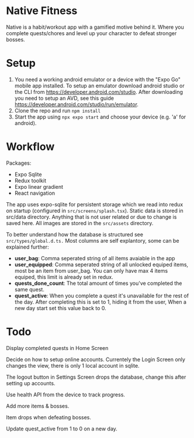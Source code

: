 # Native Fitness

Native is a habit/workout app with a gamified motive behind it. Where you complete quests/chores and level up your character to defeat stronger bosses.

# Setup

1. You need a working android emulator or a device with the "Expo Go" mobile app installed. To setup an emulator download android studio or the CLI from https://developer.android.com/studio. After downloading you need to setup an AVD, see this guide https://developer.android.com/studio/run/emulator.
2. Clone the repo and run `npm install`
3. Start the app using `npx expo start` and choose your device (e.g. 'a' for android).

# Workflow

Packages:
* Expo Sqlite
* Redux toolkit
* Expo linear gradient
* React navigation

The app uses expo-sqlite for persistent storage which we read into redux on startup (configured in `src/screens/splash.tsx`). Static data is stored in src/data directory. Anything that is not user related or due to change is saved here. All images are stored in the `src/assets` directory.

To better understand how the database is structured see `src/types/global.d.ts.` Most columns are self explantory, some can be explained further:
* **user_bag**: Comma seperated string of all items avaiable in the app
* **user_equipped**: Comma seperated string of all unlocked equiped items, most be an item from user_bag. You can only have max 4 items equiped, this limit is already set in redux.
* **quests_done_count**: The total amount of times you've completed the same quest.
* **quest_active**: When you complete a quest it's unavailable for the rest of the day. After completing this is set to 1, hiding it from the user, When a new day start set this value back to 0.

# Todo

Display completed quests in Home Screen

Decide on how to setup online accounts.
	Currentely the Login Screen only changes the view, there is only 1 local account in sqlite.

The logout button in Settings Screen drops the database, change this after setting up accounts.

Use health API from the device to track progress.

Add more items & bosses.

Item drops when defeating bosses.

Update quest_active from 1 to 0 on a new day.
